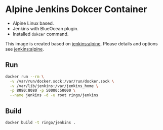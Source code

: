 # Alpine Jenkins Dokcer Container

- Alpine Linux based.
- Jenkins with BlueOcean plugin.
- Installed `dokcer` command.

This image is created based on [jenkins:alpine](https://hub.docker.com/_/jenkins/).
Please details and options see [jenkins:alpine](https://hub.docker.com/_/jenkins/).

## Run

```bash
docker run --rm \
  -v /var/run/docker.sock:/var/run/docker.sock \
  -v /var/lib/jenkins:/var/jenkins_home \
  -p 8080:8080 -p 50000:50000 \
  --name jenkins -d -u root ringo/jenkins
```

## Build
```bash
docker build -t ringo/jenkins .
```
